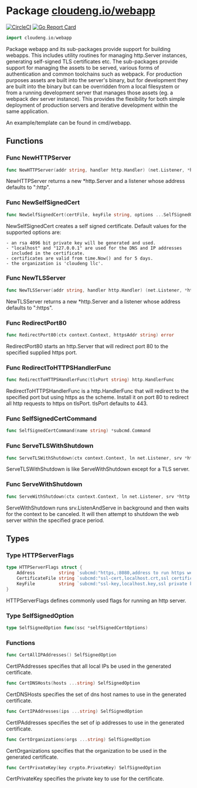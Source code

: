 # Package [cloudeng.io/webapp](https://pkg.go.dev/cloudeng.io/webapp?tab=doc)
[![CircleCI](https://circleci.com/gh/cloudengio/go.gotools.svg?style=svg)](https://circleci.com/gh/cloudengio/go.gotools) [![Go Report Card](https://goreportcard.com/badge/cloudeng.io/webapp)](https://goreportcard.com/report/cloudeng.io/webapp)

```go
import cloudeng.io/webapp
```

Package webapp and its sub-packages provide support for building webapps.
This includes utility routines for managing http.Server instances,
generating self-signed TLS certificates etc. The sub-packages provide
support for managing the assets to be served, various forms of
authentication and common toolchains such as webpack. For production
purposes assets are built into the server's binary, but for development they
are built into the binary but can be overridden from a local filesystem or
from a running development server that manages those assets (eg. a webpack
dev server instance). This provides the flexibility for both simple
deployment of production servers and iterative development within the same
application.

An example/template can be found in cmd/webapp.

## Functions
### Func NewHTTPServer
```go
func NewHTTPServer(addr string, handler http.Handler) (net.Listener, *http.Server, error)
```
NewHTTPServer returns a new *http.Server and a listener whose address
defaults to ":http".

### Func NewSelfSignedCert
```go
func NewSelfSignedCert(certFile, keyFile string, options ...SelfSignedOption) error
```
NewSelfSignedCert creates a self signed certificate. Default values for the
supported options are:

    - an rsa 4096 bit private key will be generated and used.
    - "localhost" and "127.0.0.1" are used for the DNS and IP addresses
      included in the certificate.
    - certificates are valid from time.Now() and for 5 days.
    - the organization is 'cloudeng llc'.

### Func NewTLSServer
```go
func NewTLSServer(addr string, handler http.Handler) (net.Listener, *http.Server, error)
```
NewTLSServer returns a new *http.Server and a listener whose address
defaults to ":https".

### Func RedirectPort80
```go
func RedirectPort80(ctx context.Context, httpsAddr string) error
```
RedirectPort80 starts an http.Server that will redirect port 80 to the
specified supplied https port.

### Func RedirectToHTTPSHandlerFunc
```go
func RedirectToHTTPSHandlerFunc(tlsPort string) http.HandlerFunc
```
RedirectToHTTPSHandlerFunc is a http.HandlerFunc that will redirect to the
specified port but using https as the scheme. Install it on port 80 to
redirect all http requests to https on tlsPort. tlsPort defaults to 443.

### Func SelfSignedCertCommand
```go
func SelfSignedCertCommand(name string) *subcmd.Command
```

### Func ServeTLSWithShutdown
```go
func ServeTLSWithShutdown(ctx context.Context, ln net.Listener, srv *http.Server, cert, key string, grace time.Duration) error
```
ServeTLSWithShutdown is like ServeWithShutdown except for a TLS server.

### Func ServeWithShutdown
```go
func ServeWithShutdown(ctx context.Context, ln net.Listener, srv *http.Server, grace time.Duration) error
```
ServeWithShutdown runs srv.ListenAndServe in background and then waits for
the context to be canceled. It will then attempt to shutdown the web server
within the specified grace period.



## Types
### Type HTTPServerFlags
```go
type HTTPServerFlags struct {
	Address         string `subcmd:"https,:8080,address to run https web server on"`
	CertificateFile string `subcmd:"ssl-cert,localhost.crt,ssl certificate file"`
	KeyFile         string `subcmd:"ssl-key,localhost.key,ssl private key file"`
}
```
HTTPServerFlags defines commonly used flags for running an http server.


### Type SelfSignedOption
```go
type SelfSignedOption func(ssc *selfSignedCertOptions)
```

### Functions

```go
func CertAllIPAddresses() SelfSignedOption
```
CertIPAddresses specifies that all local IPs be used in the generated
certificate.


```go
func CertDNSHosts(hosts ...string) SelfSignedOption
```
CertDNSHosts specifies the set of dns host names to use in the generated
certificate.


```go
func CertIPAddresses(ips ...string) SelfSignedOption
```
CertIPAddresses specifies the set of ip addresses to use in the generated
certificate.


```go
func CertOrganizations(orgs ...string) SelfSignedOption
```
CertOrganizations specifies that the organization to be used in the
generated certificate.


```go
func CertPrivateKey(key crypto.PrivateKey) SelfSignedOption
```
CertPrivateKey specifies the private key to use for the certificate.







